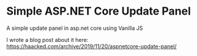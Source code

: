 # Simple ASP.NET Core Update Panel

A simple update panel in asp.net core using Vanilla JS

I wrote a blog post about it here: https://haacked.com/archive/2019/11/20/aspnetcore-update-panel/
